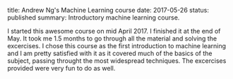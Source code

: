 title: Andrew Ng's Machine Learning course
date: 2017-05-26
status: published
summary: Introductory machine learning course.


I started this awesome course on mid April 2017. I finished it at the end of May. It took me 1.5 months to go through all the material and solving the excercises. I chose this course as the first introduction to machine learning and I am pretty satisfied with it as it covered much of the basics of the subject, passing throught the most widespread techniques. The excercises provided were very fun to do as well.